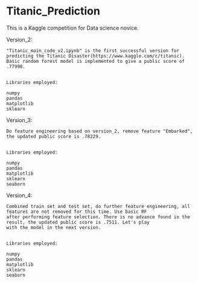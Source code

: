 # Titanic_Prediction

This is a Kaggle competition for Data science novice. 


Version_2:

	"Titanic_main_code_v2.ipynb" is the first successful version for predicting the Titanic Disaster(https://www.kaggle.com/c/titanic).
	Basic random forest model is implemented to give a public score of .77990.


	Libraries employed:

	numpy
	pandas
	matplotlib
	sklearn

Version_3:

	Do feature engineering based on version_2, remove feature "Embarked", the updated public score is .78229.


	Libraries employed:

	numpy
	pandas
	matplotlib
	sklearn
	seaborn
Version_4:

	Combined train set and test set, do further feature engineering, all features are not removed for this time. Use basic RF 
	after performing feature selection. There is no advance found in the result, the updated public score is .7511. Let's play
	with the model in the next version.


	Libraries employed:

	numpy
	pandas
	matplotlib
	sklearn
	seaborn	
